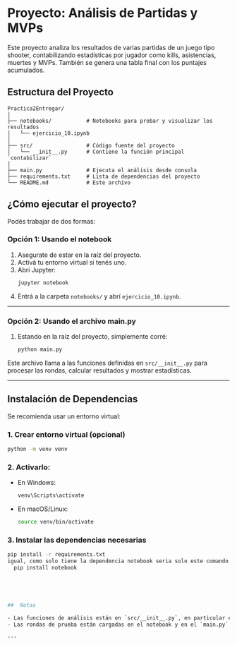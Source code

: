
# Proyecto: Análisis de Partidas y MVPs

Este proyecto analiza los resultados de varias partidas de un juego tipo shooter, contabilizando estadísticas por jugador como kills, asistencias, muertes y MVPs. También se genera una tabla final con los puntajes acumulados.

##  Estructura del Proyecto

```
Practica2Entregar/
│
├── notebooks/           # Notebooks para probar y visualizar los resultados
│   └── ejercicio_10.ipynb
│
├── src/                 # Código fuente del proyecto
│   └── __init__.py      # Contiene la función principal `contabilizar`
│
├── main.py              # Ejecuta el análisis desde consola
├── requirements.txt     # Lista de dependencias del proyecto
└── README.md            # Este archivo
```

##  ¿Cómo ejecutar el proyecto?

Podés trabajar de dos formas:

###  Opción 1: Usando el notebook

1. Asegurate de estar en la raíz del proyecto.
2. Activá tu entorno virtual si tenés uno.
3. Abrí Jupyter:
   ```bash
   jupyter notebook
   ```
4. Entrá a la carpeta `notebooks/` y abrí `ejercicio_10.ipynb`.

---

###  Opción 2: Usando el archivo main.py

1. Estando en la raíz del proyecto, simplemente corré:
   ```bash
   python main.py
   ```

Este archivo llama a las funciones definidas en `src/__init__.py` para procesar las rondas, calcular resultados y mostrar estadísticas.

---

##  Instalación de Dependencias

Se recomienda usar un entorno virtual:

### 1. Crear entorno virtual (opcional)
```bash
python -m venv venv
```

### 2. Activarlo:
- En Windows:
  ```bash
  venv\Scripts\activate
  ```
- En macOS/Linux:
  ```bash
  source venv/bin/activate
  ```

### 3. Instalar las dependencias necesarias
```bash
pip install -r requirements.txt
igual, como solo tiene la dependencia notebook seria solo este comando
  pip install notebook





##  Notas

- Las funciones de análisis están en `src/__init__.py`, en particular en `contabilizar`
- Las rondas de prueba están cargadas en el notebook y en el `main.py`.

---

